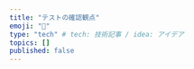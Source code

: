 ```yaml
---
title: "テストの確認観点"
emoji: "🦁"
type: "tech" # tech: 技術記事 / idea: アイデア
topics: []
published: false
---
```

